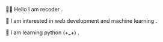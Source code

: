 🙋‍♂️ Hello I am recoder . 

🧭 I am interested in web development and machine learning .  

🐍 I am learning python (+_+) . 


